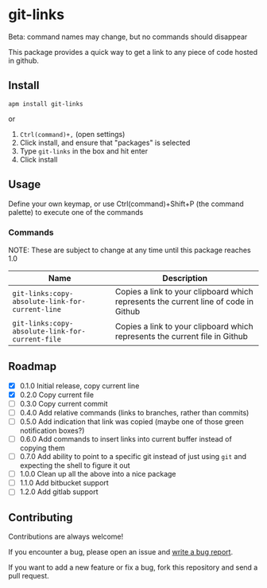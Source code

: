 # git-links
Beta: command names may change, but no commands should disappear

This package provides a quick way to get a link to any piece of code hosted in github.

## Install
`apm install git-links`

or

1. `Ctrl(command)+,` (open settings)
1. Click install, and ensure that "packages" is selected
1. Type `git-links` in the box and hit enter
1. Click install

## Usage
Define your own keymap, or use Ctrl(command)+Shift+P (the command palette) to execute one of the commands

### Commands
NOTE: These are subject to change at any time until this package reaches 1.0

|Name|Description|
|----|-----------|
|`git-links:copy-absolute-link-for-current-line`|Copies a link to your clipboard which represents the current line of code in Github|
|`git-links:copy-absolute-link-for-current-file`|Copies a link to your clipboard which represents the current file in Github|

## Roadmap
- [x] 0.1.0 Initial release, copy current line
- [x] 0.2.0 Copy current file
- [ ] 0.3.0 Copy current commit
- [ ] 0.4.0 Add relative commands (links to branches, rather than commits)
- [ ] 0.5.0 Add indication that link was copied (maybe one of those green notification boxes?)
- [ ] 0.6.0 Add commands to insert links into current buffer instead of copying them
- [ ] 0.7.0 Add ability to point to a specific git instead of just using `git` and expecting the shell to figure it out
- [ ] 1.0.0 Clean up all the above into a nice package
- [ ] 1.1.0 Add bitbucket support
- [ ] 1.2.0 Add gitlab support

## Contributing
Contributions are always welcome!

If you encounter a bug, please open an issue and [write a bug report](http://www.lee-dohm.com/2015/01/04/writing-good-bug-reports/).

If you want to add a new feature or fix a bug, fork this repository and send a pull request.
